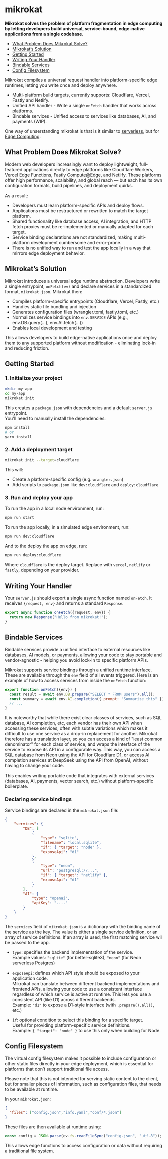 # mikrokat

**Mikrokat solves the problem of platform fragmentation in edge computing by letting developers build universal, service-bound, edge-native applications from a single codebase.**

* [What Problem Does Mikrokat Solve?](#what-problem-does-mikrokat-solve)
* [Mikrokat’s Solution](#mikrokats-solution)
* [Getting Started](#getting-started)
* [Writing Your Handler](#writing-your-handler)
* [Bindable Services](#bindable-services)
* [Config Filesystem](#config-filesystem)

Mikrokat compiles a universal request handler into platform-specific edge runtimes, letting you write once and deploy anywhere.

- Multi-platform build targets, currently supports: Cloudflare, Vercel, Fastly and Netlify.
- Unified API handler - Write a single `onFetch` handler that works across platforms.
- Bindable services - Unified access to services like databases, AI, and payments (WIP).

One way of unserstanding mikrokat is that is it similar to [serverless](https://www.serverless.com/), but for [Edge Computing](https://en.wikipedia.org/wiki/Edge_computing).

## What Problem Does Mikrokat Solve?

Modern web developers increasingly want to deploy lightweight, full-featured applications directly to edge platforms like Cloudflare Workers, Vercel Edge Functions, Fastly Compute@Edge, and Netlify. These platforms offer high performance, scalability, and global reach — but each has its own configuration formats, build pipelines, and deployment quirks.

As a result:

- Developers must learn platform-specific APIs and deploy flows.
- Applications must be restructured or rewritten to match the target platform.
- Shared functionality like database access, AI integration, and HTTP fetch proxies must be re-implemented or manually adapted for each target.
- Service binding declarations are not standardized, making multi-platform development cumbersome and error-prone.
- There is no unified way to run and test the app locally in a way that mirrors edge deployment behavior.

## Mikrokat’s Solution

Mikrokat introduces a universal edge runtime abstraction. Developers write a single entrypoint, `onFetch(ev)` and declare services in a standardized format, `mikrokat.json`. Mikrokat then:

- Compiles platform-specific entrypoints (Cloudflare, Vercel, Fastly, etc.)
- Handles static file bundling and injection
- Generates configuration files (wrangler.toml, fastly.toml, etc.)
- Normalizes service bindings into `env.SERVICE` APIs (e.g., env.DB.query(...), env.AI.fetch(...))
- Enables local development and testing

This allows developers to build edge-native applications once and deploy them to any supported platform without modification - eliminating lock-in and reducing friction.

## Getting Started

### 1. Initialize your project

```bash
mkdir my-app
cd my-app
mikrokat init
```

This creates a `package.json` with dependencies and a default `server.js` entrypoint.  
You'll need to manually install the dependencies:

```bash
npm install
# or
yarn install
```

### 2. Add a deployment target

```bash
mikrokat init --target=cloudflare
```

This will:
- Create a platform-specific config (e.g. `wrangler.json`)
- Add scripts to `package.json` like `dev:cloudflare` and `deploy:cloudflare`

### 3. Run and deploy your app

To run the app in a local node environment, run:

```bash
npm run start
```

To run the app locally, in a simulated edge environment, run:

```bash
npm run dev:cloudflare
```

And to the deploy the app on edge, run:

```bash
npm run deploy:cloudflare
```

Where `cloudflare` is the deploy target. Replace with `vercel`, `netlify` or `fastly`, depending on your provider.

## Writing Your Handler

Your `server.js` should export a single async function named `onFetch`. It receives `{request, env}` and returns a standard `Response`.

```js
export async function onFetch({request, env}) {
  return new Response("Hello from mikrokat!");
}
```

## Bindable Services

Bindable services provide a unified interface to external resources like databases, AI models, or payments, allowing your code to stay portable and vendor-agnostic - helping you avoid lock-in to specific platform APIs.

Mikrokat supports service bindings through a unified runtime interface. These are available through the `env` field of all events triggered. Here is an example of
how to access services from inside the `onFetch` function:

```js
export function onFetch({env}) {
  const result = await env.DB.prepare("SELECT * FROM users").all();
  const summary = await env.AI.completion({ prompt: "Summarize this" });
  // ...
}
```

It is noteworthy that while there exist clear classes of services, such as SQL database, AI completion, etc, each vendor has their own API when accessing these
services, often with subtle variations which makes it difficult to use one service as a drop-in replacement for another. 
Mikrokat therefore has a translation layer, so you can access a kind of "least common denominator" for each class of service,
and wraps the interface of the service to expose its API in a configurable way. This way, you can access a SQL database from Neon using the API for Cloudflare D1,
or access AI completion services at DeepSeek using the API from OpenAI, without having to change your code. 

This enables writing portable code that integrates with external services (databases, AI, payments, vector search, etc.) without platform-specific boilerplate.

### Declaring service bindings

Service bindings are declared in the `mikrokat.json` file:

```json
{
    "services": {
        "DB": [
            {
                "type": "sqlite",
                "filename": "local.sqlite",
                "if": { "target": "node" },
                "exposeApi": "d1"
            },
            {
                "type": "neon",
                "url": "postgresql://...",
                "if": { "target": "netlify" },
                "exposeApi": "d1"
            }
        ],
        "AI": {
            "type": "openai",
            "apiKey": "...."
        }
    }
}
```

The `services` field of `mikrokat.json` is a dictionary with the binding name of the service as the key. The value is either a single service definition, or an array of service definitions. If an array is used, the first matching service wil be passed to the app.

- `type`: specifies the backend implementation of the service.<br/>
  Example values: `"sqlite"` (for better-sqlite3), `"neon"` (for Neon serverless Postgres)

- `exposeApi`: defines which API style should be exposed to your application code.<br/>
  Mikrokat can translate between different backend implementations and frontend APIs, allowing your code to use a consistent interface
  regardless of which service is active at runtime. This lets you use a consistent API (like D1) across different backends.<br/>
  Example: `"d1"` to expose a D1-style interface (with `.prepare().all()`, etc.)

- `if`: optional condition to select this binding for a specific target.<br/>
  Useful for providing platform-specific service definitions.<br/>
  Example: `{ "target": "node" }` to use this only when building for Node.

## Config Filesystem

The virtual config filesystem makes it possible to include configuration or other static files directly in your edge deployment, which is essential for platforms that don’t support traditional file access.

Please note that this is not intended for serving static content to the client, but for smaller pieces of
information, such as configuration files, that needs to be available at runtime.

In your `mikrokat.json`:

```json
{
  "files": ["config.json","info.yaml","conf/*.json"]
}
```

These files are then available at runtime using:

```js
const config = JSON.parse(ev.fs.readFileSync("config.json", "utf-8"));
```

This allows edge functions to access configuration or data without requiring a traditional file system.
